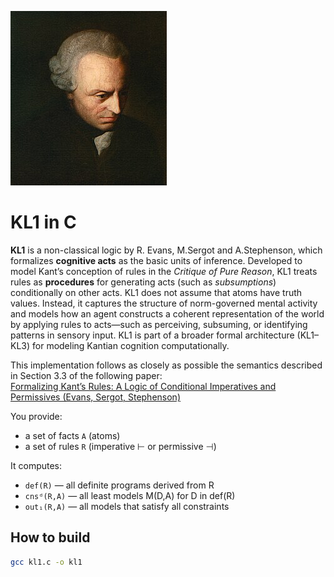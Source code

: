 ![KL1 Logic](./1.jpg)

# KL1 in C

**KL1** is a non-classical logic by R. Evans, M.Sergot and A.Stephenson, which formalizes **cognitive acts** as the basic units of inference. Developed to model Kant’s conception of rules in the *Critique of Pure Reason*, KL1 treats rules as **procedures** for generating acts (such as *subsumptions*) conditionally on other acts.
KL1 does not assume that atoms have truth values. Instead, it captures the structure of norm-governed mental activity and models how an agent constructs a coherent representation of the world by applying rules to acts—such as perceiving, subsuming, or identifying patterns in sensory input.
KL1 is part of a broader formal architecture (KL1–KL3) for modeling Kantian cognition computationally.

This implementation follows as closely as possible the semantics described in Section 3.3 of the following paper:  
[Formalizing Kant’s Rules: A Logic of Conditional Imperatives and Permissives (Evans, Sergot, Stephenson)](https://link.springer.com/article/10.1007/s10992-019-09531-x)


You provide:
- a set of facts `A` (atoms)
- a set of rules `R` (imperative ⊢ or permissive ⊣)

It computes:
- `def(R)` — all definite programs derived from R
- `cnsᵈ(R,A)` — all least models M(D,A) for D in def(R)
- `out₁(R,A)` — all models that satisfy all constraints

## How to build

```sh
gcc kl1.c -o kl1
